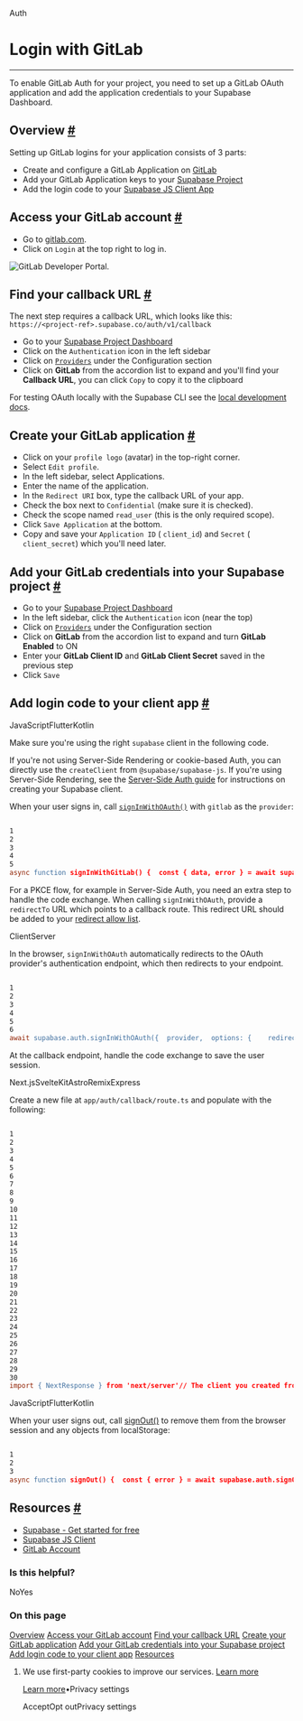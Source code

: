 Auth

# Login with GitLab

* * *

To enable GitLab Auth for your project, you need to set up a GitLab OAuth application and add the application credentials to your Supabase Dashboard.

## Overview [\#](https://supabase.com/docs/guides/auth/social-login/auth-gitlab\#overview)

Setting up GitLab logins for your application consists of 3 parts:

- Create and configure a GitLab Application on [GitLab](https://gitlab.com/)
- Add your GitLab Application keys to your [Supabase Project](https://supabase.com/dashboard)
- Add the login code to your [Supabase JS Client App](https://github.com/supabase/supabase-js)

## Access your GitLab account [\#](https://supabase.com/docs/guides/auth/social-login/auth-gitlab\#access-your-gitlab-account)

- Go to [gitlab.com](https://gitlab.com/).
- Click on `Login` at the top right to log in.

![GitLab Developer Portal.](https://supabase.com/docs/img/guides/auth-gitlab/gitlab-portal.png)

## Find your callback URL [\#](https://supabase.com/docs/guides/auth/social-login/auth-gitlab\#find-your-callback-url)

The next step requires a callback URL, which looks like this: `https://<project-ref>.supabase.co/auth/v1/callback`

- Go to your [Supabase Project Dashboard](https://supabase.com/dashboard)
- Click on the `Authentication` icon in the left sidebar
- Click on [`Providers`](https://supabase.com/dashboard/project/_/auth/providers) under the Configuration section
- Click on **GitLab** from the accordion list to expand and you'll find your **Callback URL**, you can click `Copy` to copy it to the clipboard

For testing OAuth locally with the Supabase CLI see the [local development docs](https://supabase.com/docs/guides/cli/local-development#use-auth-locally).

## Create your GitLab application [\#](https://supabase.com/docs/guides/auth/social-login/auth-gitlab\#create-your-gitlab-application)

- Click on your `profile logo` (avatar) in the top-right corner.
- Select `Edit profile`.
- In the left sidebar, select Applications.
- Enter the name of the application.
- In the `Redirect URI` box, type the callback URL of your app.
- Check the box next to `Confidential` (make sure it is checked).
- Check the scope named `read_user` (this is the only required scope).
- Click `Save Application` at the bottom.
- Copy and save your `Application ID` ( `client_id`) and `Secret` ( `client_secret`) which you'll need later.

## Add your GitLab credentials into your Supabase project [\#](https://supabase.com/docs/guides/auth/social-login/auth-gitlab\#add-your-gitlab-credentials-into-your-supabase-project)

- Go to your [Supabase Project Dashboard](https://supabase.com/dashboard)
- In the left sidebar, click the `Authentication` icon (near the top)
- Click on [`Providers`](https://supabase.com/dashboard/project/_/auth/providers) under the Configuration section
- Click on **GitLab** from the accordion list to expand and turn **GitLab Enabled** to ON
- Enter your **GitLab Client ID** and **GitLab Client Secret** saved in the previous step
- Click `Save`

## Add login code to your client app [\#](https://supabase.com/docs/guides/auth/social-login/auth-gitlab\#add-login-code-to-your-client-app)

JavaScriptFlutterKotlin

Make sure you're using the right `supabase` client in the following code.

If you're not using Server-Side Rendering or cookie-based Auth, you can directly use the `createClient` from `@supabase/supabase-js`. If you're using Server-Side Rendering, see the [Server-Side Auth guide](https://supabase.com/docs/guides/auth/server-side/creating-a-client) for instructions on creating your Supabase client.

When your user signs in, call [`signInWithOAuth()`](https://supabase.com/docs/reference/javascript/auth-signinwithoauth) with `gitlab` as the `provider`:

```flex

1
2
3
4
5
async function signInWithGitLab() {  const { data, error } = await supabase.auth.signInWithOAuth({    provider: 'gitlab',  })}
```

For a PKCE flow, for example in Server-Side Auth, you need an extra step to handle the code exchange. When calling `signInWithOAuth`, provide a `redirectTo` URL which points to a callback route. This redirect URL should be added to your [redirect allow list](https://supabase.com/docs/guides/auth/redirect-urls).

ClientServer

In the browser, `signInWithOAuth` automatically redirects to the OAuth provider's authentication endpoint, which then redirects to your endpoint.

```flex

1
2
3
4
5
6
await supabase.auth.signInWithOAuth({  provider,  options: {    redirectTo: `http://example.com/auth/callback`,  },})
```

At the callback endpoint, handle the code exchange to save the user session.

Next.jsSvelteKitAstroRemixExpress

Create a new file at `app/auth/callback/route.ts` and populate with the following:

```flex

1
2
3
4
5
6
7
8
9
10
11
12
13
14
15
16
17
18
19
20
21
22
23
24
25
26
27
28
29
30
import { NextResponse } from 'next/server'// The client you created from the Server-Side Auth instructionsimport { createClient } from '@/utils/supabase/server'export async function GET(request: Request) {  const { searchParams, origin } = new URL(request.url)  const code = searchParams.get('code')  // if "next" is in param, use it as the redirect URL  const next = searchParams.get('next') ?? '/'  if (code) {    const supabase = await createClient()    const { error } = await supabase.auth.exchangeCodeForSession(code)    if (!error) {      const forwardedHost = request.headers.get('x-forwarded-host') // original origin before load balancer      const isLocalEnv = process.env.NODE_ENV === 'development'      if (isLocalEnv) {        // we can be sure that there is no load balancer in between, so no need to watch for X-Forwarded-Host        return NextResponse.redirect(`${origin}${next}`)      } else if (forwardedHost) {        return NextResponse.redirect(`https://${forwardedHost}${next}`)      } else {        return NextResponse.redirect(`${origin}${next}`)      }    }  }  // return the user to an error page with instructions  return NextResponse.redirect(`${origin}/auth/auth-code-error`)}
```

JavaScriptFlutterKotlin

When your user signs out, call [signOut()](https://supabase.com/docs/reference/javascript/auth-signout) to remove them from the browser session and any objects from localStorage:

```flex

1
2
3
async function signOut() {  const { error } = await supabase.auth.signOut()}
```

## Resources [\#](https://supabase.com/docs/guides/auth/social-login/auth-gitlab\#resources)

- [Supabase - Get started for free](https://supabase.com/)
- [Supabase JS Client](https://github.com/supabase/supabase-js)
- [GitLab Account](https://gitlab.com/)

### Is this helpful?

NoYes

### On this page

[Overview](https://supabase.com/docs/guides/auth/social-login/auth-gitlab#overview) [Access your GitLab account](https://supabase.com/docs/guides/auth/social-login/auth-gitlab#access-your-gitlab-account) [Find your callback URL](https://supabase.com/docs/guides/auth/social-login/auth-gitlab#find-your-callback-url) [Create your GitLab application](https://supabase.com/docs/guides/auth/social-login/auth-gitlab#create-your-gitlab-application) [Add your GitLab credentials into your Supabase project](https://supabase.com/docs/guides/auth/social-login/auth-gitlab#add-your-gitlab-credentials-into-your-supabase-project) [Add login code to your client app](https://supabase.com/docs/guides/auth/social-login/auth-gitlab#add-login-code-to-your-client-app) [Resources](https://supabase.com/docs/guides/auth/social-login/auth-gitlab#resources)

1. We use first-party cookies to improve our services. [Learn more](https://supabase.com/privacy#8-cookies-and-similar-technologies-used-on-our-european-services)



   [Learn more](https://supabase.com/privacy#8-cookies-and-similar-technologies-used-on-our-european-services)•Privacy settings





   AcceptOpt outPrivacy settings